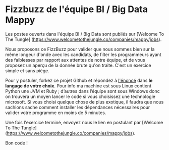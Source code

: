 # Fizzbuzz de l'équipe BI / Big Data Mappy

Les postes ouverts dans l'équipe BI / Big Data sont publiés sur [Welcome To The Tungle] (https://www.welcometothejungle.co/companies/mappy/jobs).

Nous proposons ce FizzBuzz pour valider que nous sommes bien sur la même longeur d'onde avec les candidats, de filter les programmeurs ayant des faiblesses par rapport aux attentes de notre équipe, et de vous proposez un aperçu de la donnée brute qu'on traite. C'est un exercice simple et sans piège.

Pour y postuler, forkez ce projet Github et répondez à [l'énoncé](enonce.md) dans **le langage de votre choix**. Pour info ma machine est sous Linux contient Python une JVM et Ruby ; d’autres dans l’équipe sont sous Windows donc on trouvera un moyen lancer le code si vous choisissez une technologie microsoft. 
Si vous choisi quelque chose de plus exotique, il faudra que nous sachions sache comment installer les dépendances nécessaires pour valider votre programme en moins de 5 minutes.

Une fois l'exercice terminé, envoyez nous le lien en postulant par [Welcome To The Tungle] (https://www.welcometothejungle.co/companies/mappy/jobs).

Bon code !
